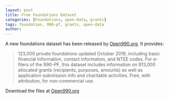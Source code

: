 ```yaml
---
layout: post
title: Free Foundations Dataset
categories: [Foundations, open-data, grants]
tags: foundation, 990-pf, grants, open-data
author:
---
```


A new foundations dataset has been released by [Open990.org](https://www.open990.org/catalog/). It provides:

> 123,000 private foundations updated October 2019, including basic financial information, contact information, and NTEE codes. For e-filers of the 990-PF, this dataset includes information on 913,000 allocated grants (recipients, purposes, amounts) as well as application submission info and charitable activities. Free, with attribution, for non-commercial use. 


Download the files at [Open990.org](https://www.open990.org/catalog/)
